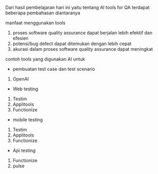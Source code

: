 Dari hasil pembelajaran hari ini yaitu tentang AI tools for QA terdapat beberapa pembahasan diantaranya

manfaat menggunakan tools
1. proses software quality assurance dapat berjalan lebih efektif dan efesien
2. potensi/bug defect dapat ditemukan dengan lebih cepat
3. akurasi dalam proses software quality assurance dapat meningkat

contoh tools yang digunakan AI untuk
- pembuatan test case dan test scenario
1. OpenAI

- Web testing
1. Testim
2. Applitools
3. Functionize

- mobile testing
1. Testim
2. Applitools
3. Functionize

- Api testing
1. Functionize
2. pulse